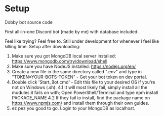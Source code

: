 # Setup
Dobby bot source code

First all-in-one Discord bot (made by me) with database included.

Feel like trying? Feel free to. Still under development for whenever I feel like killing time.
Setup after downloading:
1. Make sure you got MongoDB local server installed: https://www.mongodb.com/try/download/shell
2. Make sure you have NodeJS installed: https://nodejs.org/en/
3. Create a new file in the same directory called ".env" and type in "TOKEN=YOUR-BOTS-TOKEN" - Get your bot token on dev portal.
4. Double click 'Start_Bot.cmd' - Edit this file to your desired OS if you're not on Windows (.sh).
4.1 It will most likely fail, simply install all the modules it fails on with; Open PowerShell/Terminal and type npm install PACKAGE_NAME
4.2 If they fail to install, find the package name on https://www.npmjs.com/ and install them through their own guides.
5. ez pez you good to go. Login to your MongoDB as localhost.

